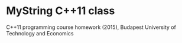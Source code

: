 # MyString C++11 class
C++11 programming course homework (2015), Budapest University of Technology and Economics
